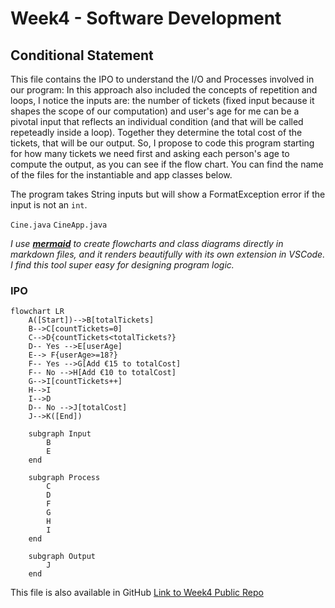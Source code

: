 # Week4 - Software Development

## Conditional Statement

This file contains the IPO to understand the I/O and Processes involved in our program: In this approach also included the concepts of repetition and loops, I notice the inputs are: the number of tickets (fixed input because it shapes the scope of our computation) and user's age for me can be a pivotal input that reflects an individual condition (and that will be called repeteadly inside a loop). Together they determine the total cost of the tickets, that will be our output. So, I propose to code this program starting for how many tickets we need first and asking each person's age to compute the output, as you can see if the flow chart. You can find the name of the files for the instantiable and app classes below. 

The program takes String inputs but will show a FormatException error if the input is not an `int`.


`Cine.java`
`CineApp.java`

*I use [**mermaid**](https://mermaid.live/) to create flowcharts and class diagrams directly in markdown files, and it renders beautifully with its own extension in VSCode. I find this tool super easy for designing program logic.*


### IPO
``` mermaid
flowchart LR
    A([Start])-->B[totalTickets]
    B-->C[countTickets=0]
    C-->D{countTickets<totalTickets?}
    D-- Yes -->E[userAge]
    E--> F{userAge>=18?}
    F-- Yes -->G[Add €15 to totalCost]
    F-- No -->H[Add €10 to totalCost]
    G-->I[countTickets++]
    H-->I
    I-->D
    D-- No -->J[totalCost]
    J-->K([End])

    subgraph Input
        B
        E
    end

    subgraph Process
        C
        D
        F
        G
        H
        I
    end

    subgraph Output
        J
    end

```

This file is also available in GitHub [Link to Week4 Public Repo](http://github.com/alanmaizon/Software-Development/blob/main/Week4/)